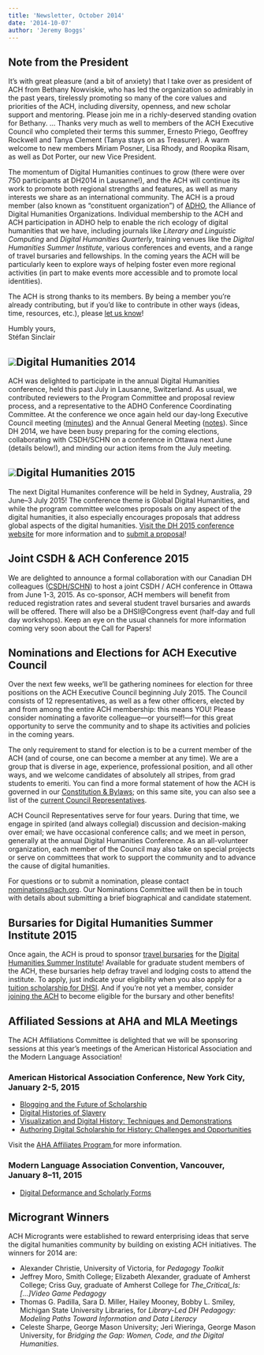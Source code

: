 ```yaml
---
title: 'Newsletter, October 2014'
date: '2014-10-07'
author: 'Jeremy Boggs'
---
```

Note from the President
-----------------------

It’s with great pleasure (and a bit of anxiety) that I take over as president of ACH from Bethany Nowviskie, who has led the organization so admirably in the past years, tirelessly promoting so many of the core values and priorities of the ACH, including diversity, openness, and new scholar support and mentoring. Please join me in a richly-deserved standing ovation for Bethany. … Thanks very much as well to members of the ACH Executive Council who completed their terms this summer, Ernesto Priego, Geoffrey Rockwell and Tanya Clement (Tanya stays on as Treasurer). A warm welcome to new members Miriam Posner, Lisa Rhody, and Roopika Risam, as well as Dot Porter, our new Vice President.

The momentum of Digital Humanities continues to grow (there were over 750 participants at DH2014 in Lausanne!), and the ACH will continue its work to promote both regional strengths and features, as well as many interests we share as an international community. The ACH is a proud member (also known as “constituent organization”) of [ADHO](http://adho.org), the Alliance of Digital Humanities Organizations. Individual membership to the ACH and ACH participation in ADHO help to enable the rich ecology of digital humanities that we have, including journals like *Literary and Linguistic Computing* and *Digital Humanities Quarterly*, training venues like the *Digital Humanities Summer Institute*, various conferences and events, and a range of travel bursaries and fellowships. In the coming years the ACH will be particularly keen to explore ways of helping foster even more regional activities (in part to make events more accessible and to promote local identities).

The ACH is strong thanks to its members. By being a member you’re already contributing, but if you’d like to contribute in other ways (ideas, time, resources, etc.), please [let us know](mailto:secretary@ach.org)!

Humbly yours,  
Stéfan Sinclair

![](../../../../../../uploads/2014/02/dh2014logo.png)Digital Humanities 2014
----------------------------------------------------------------------------

ACH was delighted to participate in the annual Digital Humanities conference, held this past July in Lausanne, Switzerland. As usual, we contributed reviewers to the Program Committee and proposal review process, and a representative to the ADHO Conference Coordinating Committee. At the conference we once again held our day-long Executive Council meeting ([minutes](http://ach.org/about-ach/history/ach-meeting-minutes/2014-meeting/)) and the Annual General Meeting ([notes](http://ach.org/2014/09/29/notes-from-2014-annual-general-meeting/)). Since DH 2014, we have been busy preparing for the coming elections, collaborating with CSDH/SCHN on a conference in Ottawa next June (details below!), and minding our action items from the July meeting.

[![](../../../../../../uploads/2014/10/dh2015logo.jpg)](http://dh2015.org)Digital Humanities 2015
-------------------------------------------------------------------------------------------------

The next Digital Humanites conference will be held in Sydney, Australia, 29 June–3 July 2015! The conference theme is Global Digital Humanities, and while the program committee welcomes proposals on any aspect of the digital humanities, it also especially encourages proposals that address global aspects of the digital humanities. [Visit the DH 2015 conference website](http://dh2015.org) for more information and to [submit a proposal](http://dh2015.org/cfp/)!

Joint CSDH &amp; ACH Conference 2015
------------------------------------

We are delighted to announce a formal collaboration with our Canadian DH colleagues ([CSDH/SCHN](http://csdh-schn.org)) to host a joint CSDH / ACH conference in Ottawa from June 1-3, 2015. As co-sponsor, ACH members will benefit from reduced registration rates and several student travel bursaries and awards will be offered. There will also be a DHSI@Congress event (half-day and full day workshops). Keep an eye on the usual channels for more information coming very soon about the Call for Papers!

Nominations and Elections for ACH Executive Council
---------------------------------------------------

Over the next few weeks, we’ll be gathering nominees for election for three positions on the ACH Executive Council beginning July 2015. The Council consists of 12 representatives, as well as a few other officers, elected by and from among the entire ACH membership: this means YOU! Please consider nominating a favorite colleague—or yourself!—for this great opportunity to serve the community and to shape its activities and policies in the coming years.

The only requirement to stand for election is to be a current member of the ACH (and of course, one can become a member at any time). We are a group that is diverse in age, experience, professional position, and all other ways, and we welcome candidates of absolutely all stripes, from grad students to emeriti. You can find a more formal statement of how the ACH is governed in our [Constitution &amp; Bylaws](http://ach.org/about-ach/constitution/ "Constitution & Bylaws of the Association for Computers and the Humanities"); on this same site, you can also see a list of the [current Council Representatives](http://ach.org/about-ach/officers/ "Officers and Council Members").

ACH Council Representatives serve for four years. During that time, we engage in spirited (and always collegial) discussion and decision-making over email; we have occasional conference calls; and we meet in person, generally at the annual Digital Humanities Conference. As an all-volunteer organization, each member of the Council may also take on special projects or serve on committees that work to support the community and to advance the cause of digital humanities.

For questions or to submit a nomination, please contact nominations@ach.org. Our Nominations Committee will then be in touch with details about submitting a brief biographical and candidate statement.

Bursaries for Digital Humanities Summer Institute 2015
------------------------------------------------------

Once again, the ACH is proud to sponsor [travel bursaries](http://dhsi.org/scholarships.php) for the [Digital Humanities Summer Institute](http://dhsi.org/)! Available for graduate student members of the ACH, these bursaries help defray travel and lodging costs to attend the institute. To apply, just indicate your eligibility when you also apply for a [tuition scholarship for DHSI](http://dhsi.org/scholarships.php). And if you’re not yet a member, consider [joining the ACH](http://ach.org/membership) to become eligible for the bursary and other benefits!

Affiliated Sessions at AHA and MLA Meetings
-------------------------------------------

The ACH Affiliations Committee is delighted that we will be sponsoring sessions at this year’s meetings of the American Historical Association and the Modern Language Association!

### American Historical Association Conference, New York City, January 2-5, 2015

- [Blogging and the Future of Scholarship](https://aha.confex.com/aha/2015/webprogram/Session12211.html)
- [Digital Histories of Slavery](https://aha.confex.com/aha/2015/webprogram/Session12216.html)
- [Visualization and Digital History: Techniques and Demonstrations](https://aha.confex.com/aha/2015/webprogram/Session12219.html)
- [Authoring Digital Scholarship for History: Challenges and Opportunities](https://aha.confex.com/aha/2015/webprogram/Session12203.html)

Visit the [AHA Affiliates Program ](https://aha.confex.com/aha/2015/webprogram/affiliate401.html)for more information.

### Modern Language Association Convention, Vancouver, January 8–11, 2015

- [Digital Deformance and Scholarly Forms](http://www.mla.org/program_details?prog_id=292&year=2015)

Microgrant Winners
------------------

ACH Microgrants were established to reward enterprising ideas that serve the digital humanities community by building on existing ACH initiatives. The winners for 2014 are:

- Alexander Christie, University of Victoria, for *Pedagogy Toolkit*
- Jeffrey Moro, Smith College; Elizabeth Alexander, graduate of Amherst College; Criss Guy, graduate of Amherst College for *The\_Critical\_Is: \[…\]Video Game Pedagogy*
- Thomas G. Padilla, Sara D. Miller, Hailey Mooney, Bobby L. Smiley, Michigan State University Libraries, for *Library-Led DH Pedagogy: Modeling Paths Toward Information and Data Literacy*
- Celeste Sharpe, George Mason University; Jeri Wieringa, George Mason University, for *Bridging the Gap: Women, Code, and the Digital Humanities.*